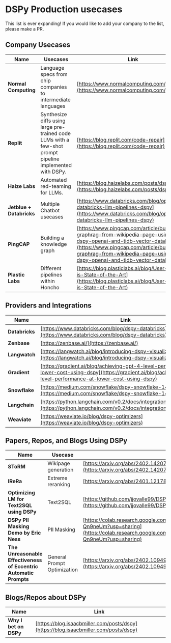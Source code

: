 # DSPy Production usecases

This list is ever expanding! If you would like to add your company to the list, please make a PR.

## Company Usecases

| **Name**           | **Usecases**               | **Link**                                                                                                                                                                                                                 |
|--------------------|----------------------------|---------------------------------------------------------------------------------------------------------------------------------------------------------------------------------------------------------------------------|
| **Normal Computing** | Language specs from chip companies to intermediate languages | [https://www.normalcomputing.com/](https://www.normalcomputing.com/)                                                                                                                                   |
| **Replit**         | Synthesize diffs using large pre-trained code LLMs with a few-shot prompt pipeline implemented with DSPy. | [https://blog.replit.com/code-repair](https://blog.replit.com/code-repair)                                                                                                                                  |
| **Haize Labs**     | Automated red-teaming for LLMs. | [https://blog.haizelabs.com/posts/dspy/](https://blog.haizelabs.com/posts/dspy/)                                                                                                                         |
| **Jetblue + Databricks** | Multiple Chatbot usecases  | [https://www.databricks.com/blog/optimizing-databricks-llm-pipelines-dspy](https://www.databricks.com/blog/optimizing-databricks-llm-pipelines-dspy)                                                    |
| **PingCAP**        | Building a knowledge graph  | [https://www.pingcap.com/article/building-a-graphrag-from-wikipedia-page-using-dspy-openai-and-tidb-vector-database/](https://www.pingcap.com/article/building-a-graphrag-from-wikipedia-page-using-dspy-openai-and-tidb-vector-database/) |
| **Plastic Labs**   | Different pipelines within Honcho | [https://blog.plasticlabs.ai/blog/User-State-is-State-of-the-Art](https://blog.plasticlabs.ai/blog/User-State-is-State-of-the-Art)                                                                       |

## Providers and Integrations

| **Name**           | **Link**                                                                                                                                                  |
|--------------------|------------------------------------------------------------------------------------------------------------------------------------------------------------|
| **Databricks**     | [https://www.databricks.com/blog/dspy-databricks](https://www.databricks.com/blog/dspy-databricks)                                                                                                |
| **Zenbase**        | [https://zenbase.ai/](https://zenbase.ai/)                                                                                                                                                        |
| **Langwatch**      | [https://langwatch.ai/blog/introducing-dspy-visualizer](https://langwatch.ai/blog/introducing-dspy-visualizer)                                                                                    |
| **Gradient**       | [https://gradient.ai/blog/achieving-gpt-4-level-performance-at-lower-cost-using-dspy](https://gradient.ai/blog/achieving-gpt-4-level-performance-at-lower-cost-using-dspy)                         |
| **Snowflake**      | [https://medium.com/snowflake/dspy-snowflake-140d6d947d73](https://medium.com/snowflake/dspy-snowflake-140d6d947d73)                                                                              |
| **Langchain**      | [https://python.langchain.com/v0.2/docs/integrations/providers/dspy/](https://python.langchain.com/v0.2/docs/integrations/providers/dspy/)                                                      |
| **Weaviate**       | [https://weaviate.io/blog/dspy-optimizers](https://weaviate.io/blog/dspy-optimizers)                                                                                                            |

## Papers, Repos, and Blogs Using DSPy

| **Name**                | **Usecase**             | **Link**                                                                                                                                                           |
|-------------------------|-------------------------|--------------------------------------------------------------------------------------------------------------------------------------------------------------------|
| **SToRM**               | Wikipage generation     | [https://arxiv.org/abs/2402.14207v1](https://arxiv.org/abs/2402.14207v1)                                                                                           |
| **IReRa**               | Extreme reranking       | [https://arxiv.org/abs/2401.12178](https://arxiv.org/abs/2401.12178)                                                                                               |
| **Optimizing LM for Text2SQL using DSPy** | Text2SQL                | [https://github.com/jjovalle99/DSPy-Text2SQL](https://github.com/jjovalle99/DSPy-Text2SQL)                                                                          |
| **DSPy PII Masking Demo by Eric Ness** | PII Masking             | [https://colab.research.google.com/drive/1KZR1sGTp_RLWUJPAiK1FKPKI-Qn9neUm?usp=sharing](https://colab.research.google.com/drive/1KZR1sGTp_RLWUJPAiK1FKPKI-Qn9neUm?usp=sharing) |
| **The Unreasonable Effectiveness of Eccentric Automatic Prompts** | General Prompt Optimization | [https://arxiv.org/abs/2402.10949v2](https://arxiv.org/abs/2402.10949v2)                                                                                           |

## Blogs/Repos about DSPy

| **Name**                     | **Link**                                                                                                                                                    |
|------------------------------|--------------------------------------------------------------------------------------------------------------------------------------------------------------|
| **Why I bet on DSPy**         | [https://blog.isaacbmiller.com/posts/dspy](https://blog.isaacbmiller.com/posts/dspy)                                                                                                             |
